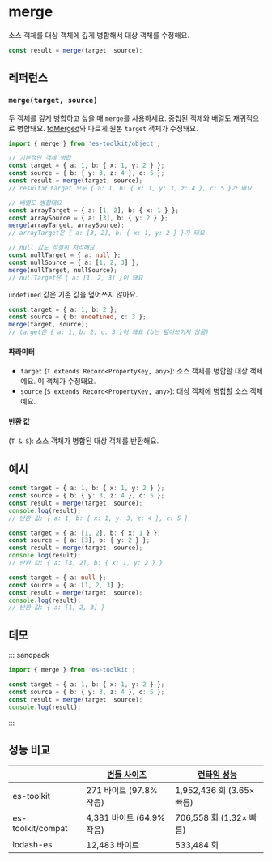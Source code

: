# merge

소스 객체를 대상 객체에 깊게 병합해서 대상 객체를 수정해요.

```typescript
const result = merge(target, source);
```

## 레퍼런스

### `merge(target, source)`

두 객체를 깊게 병합하고 싶을 때 `merge`를 사용하세요. 중첩된 객체와 배열도 재귀적으로 병합돼요. [toMerged](./toMerged.md)와 다르게 원본 `target` 객체가 수정돼요.

```typescript
import { merge } from 'es-toolkit/object';

// 기본적인 객체 병합
const target = { a: 1, b: { x: 1, y: 2 } };
const source = { b: { y: 3, z: 4 }, c: 5 };
const result = merge(target, source);
// result와 target 모두 { a: 1, b: { x: 1, y: 3, z: 4 }, c: 5 }가 돼요

// 배열도 병합돼요
const arrayTarget = { a: [1, 2], b: { x: 1 } };
const arraySource = { a: [3], b: { y: 2 } };
merge(arrayTarget, arraySource);
// arrayTarget은 { a: [3, 2], b: { x: 1, y: 2 } }가 돼요

// null 값도 적절히 처리해요
const nullTarget = { a: null };
const nullSource = { a: [1, 2, 3] };
merge(nullTarget, nullSource);
// nullTarget은 { a: [1, 2, 3] }이 돼요
```

`undefined` 값은 기존 값을 덮어쓰지 않아요.

```typescript
const target = { a: 1, b: 2 };
const source = { b: undefined, c: 3 };
merge(target, source);
// target은 { a: 1, b: 2, c: 3 }이 돼요 (b는 덮어쓰이지 않음)
```

#### 파라미터

- `target` (`T extends Record<PropertyKey, any>`): 소스 객체를 병합할 대상 객체예요. 이 객체가 수정돼요.
- `source` (`S extends Record<PropertyKey, any>`): 대상 객체에 병합할 소스 객체예요.

#### 반환 값

(`T & S`): 소스 객체가 병합된 대상 객체를 반환해요.

## 예시

```typescript
const target = { a: 1, b: { x: 1, y: 2 } };
const source = { b: { y: 3, z: 4 }, c: 5 };
const result = merge(target, source);
console.log(result);
// 반환 값: { a: 1, b: { x: 1, y: 3, z: 4 }, c: 5 }

const target = { a: [1, 2], b: { x: 1 } };
const source = { a: [3], b: { y: 2 } };
const result = merge(target, source);
console.log(result);
// 반환 값: { a: [3, 2], b: { x: 1, y: 2 } }

const target = { a: null };
const source = { a: [1, 2, 3] };
const result = merge(target, source);
console.log(result);
// 반환 값: { a: [1, 2, 3] }
```

## 데모

::: sandpack

```ts index.ts
import { merge } from 'es-toolkit';

const target = { a: 1, b: { x: 1, y: 2 } };
const source = { b: { y: 3, z: 4 }, c: 5 };
const result = merge(target, source);
console.log(result);
```

:::

## 성능 비교

|                   | [번들 사이즈](../../bundle-size.md) | [런타임 성능](../../performance.md) |
| ----------------- | ----------------------------------- | ----------------------------------- |
| es-toolkit        | 271 바이트 (97.8% 작음)             | 1,952,436 회 (3.65× 빠름)           |
| es-toolkit/compat | 4,381 바이트 (64.9% 작음)           | 706,558 회 (1.32× 빠름)             |
| lodash-es         | 12,483 바이트                       | 533,484 회                          |
